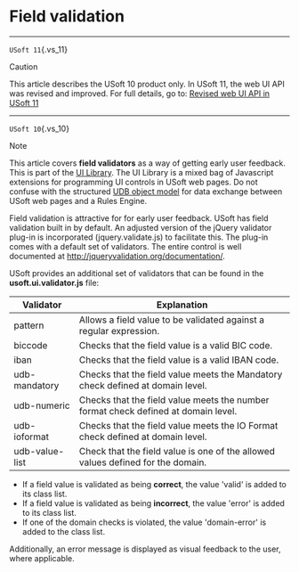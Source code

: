 # Field validation



----

`USoft 11`{.vs_11}

> [!CAUTION]
> This article describes the USoft 10 product only.
> In USoft 11, the web UI API was revised and improved. For full details, go to:
> [Revised web UI API in USoft 11](/docs/Web%20and%20app%20UIs/UDB%20udb/Revised%20web%20UI%20API%20in%20USoft%2011.md)

----

`USoft 10`{.vs_10}

> [!NOTE]
> This article covers **field validators** as a way of getting early user feedback. This is part of the [UI Library](/docs/Web%20and%20app%20UIs/UI%20Library).
> The UI Library is a mixed bag of Javascript extensions for programming UI controls in USoft web pages. Do not confuse with the structured [UDB object model](/docs/Web%20and%20app%20UIs/UDB%20udb/UDB%20udb%20object.md) for data exchange between USoft web pages and a Rules Engine.

Field validation is attractive for for early user feedback. USoft has field validation built in by default. An adjusted version of the jQuery validator plug-in is incorporated (jquery.validate.js) to facilitate this. The plug-in comes with a default set of validators. The entire control is well documented at http://jqueryvalidation.org/documentation/.

USoft provides an additional set of validators that can be found in the **usoft.ui.validator.js** file:

|**Validator**|**Explanation**|
|--------|--------|
|pattern |Allows a field value to be validated against a regular expression.|
|biccode |Checks that the field value is a valid BIC code.|
|iban    |Checks that the field value is a valid IBAN code.|
|udb-mandatory|Checks that the field value meets the Mandatory check defined at domain level.|
|udb-numeric|Checks that the field value meets the number format check defined at domain level.|
|udb-ioformat|Checks that the field value meets the IO Format check defined at domain level.|
|udb-value-list|Check that the field value is one of the allowed values defined for the domain.|



- If a field value is validated as being **correct**, the value 'valid' is added to its class list.
- If a field value is validated as being **incorrect**, the value 'error' is added to its class list.
- If one of the domain checks is violated, the value 'domain-error' is added to the class list.

Additionally, an error message is displayed as visual feedback to the user, where applicable.